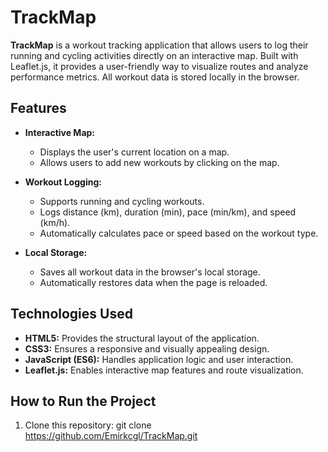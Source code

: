 # TrackMap

**TrackMap** is a workout tracking application that allows users to log their running and cycling activities directly on an interactive map. Built with Leaflet.js, it provides a user-friendly way to visualize routes and analyze performance metrics. All workout data is stored locally in the browser.

## Features

- **Interactive Map:**
  - Displays the user's current location on a map.
  - Allows users to add new workouts by clicking on the map.

- **Workout Logging:**
  - Supports running and cycling workouts.
  - Logs distance (km), duration (min), pace (min/km), and speed (km/h).
  - Automatically calculates pace or speed based on the workout type.

- **Local Storage:**
  - Saves all workout data in the browser's local storage.
  - Automatically restores data when the page is reloaded.

## Technologies Used

- **HTML5:** Provides the structural layout of the application.
- **CSS3:** Ensures a responsive and visually appealing design.
- **JavaScript (ES6):** Handles application logic and user interaction.
- **Leaflet.js:** Enables interactive map features and route visualization.

## How to Run the Project

1. Clone this repository:
git clone https://github.com/Emirkcgl/TrackMap.git
